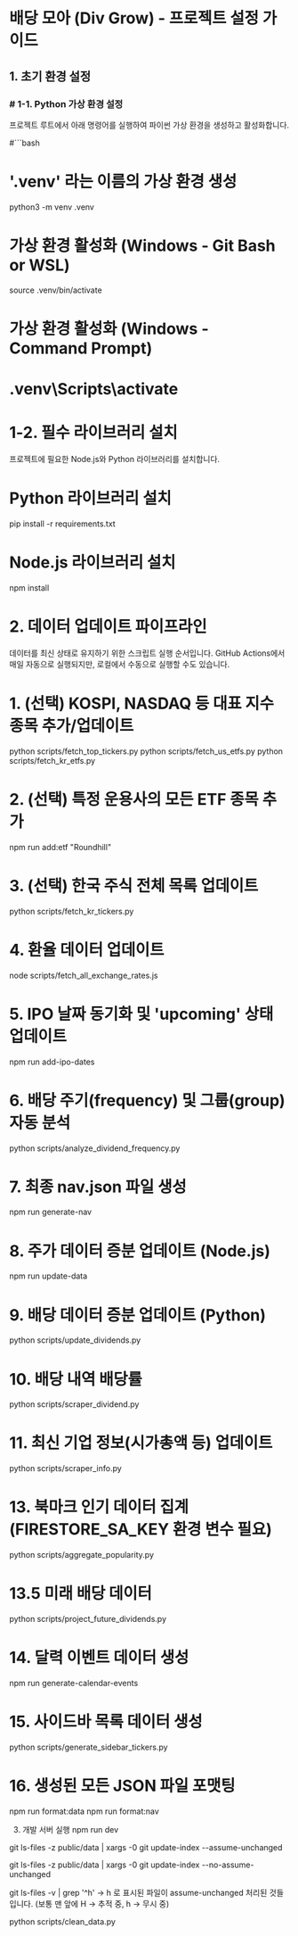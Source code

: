 # 배당 모아 (Div Grow) - 프로젝트 설정 가이드

## 1. 초기 환경 설정

### # 1-1. Python 가상 환경 설정

프로젝트 루트에서 아래 명령어를 실행하여 파이썬 가상 환경을 생성하고 활성화합니다.

#```bash

# '.venv' 라는 이름의 가상 환경 생성

python3 -m venv .venv

# 가상 환경 활성화 (Windows - Git Bash or WSL)

source .venv/bin/activate

# 가상 환경 활성화 (Windows - Command Prompt)

# .venv\Scripts\activate

# 1-2. 필수 라이브러리 설치

프로젝트에 필요한 Node.js와 Python 라이브러리를 설치합니다.

# Python 라이브러리 설치

pip install -r requirements.txt

# Node.js 라이브러리 설치

npm install

# 2. 데이터 업데이트 파이프라인

데이터를 최신 상태로 유지하기 위한 스크립트 실행 순서입니다. GitHub Actions에서 매일 자동으로 실행되지만, 로컬에서 수동으로 실행할 수도 있습니다.

# 1. (선택) KOSPI, NASDAQ 등 대표 지수 종목 추가/업데이트

python scripts/fetch_top_tickers.py
python scripts/fetch_us_etfs.py
python scripts/fetch_kr_etfs.py

# 2. (선택) 특정 운용사의 모든 ETF 종목 추가

npm run add:etf "Roundhill"

# 3. (선택) 한국 주식 전체 목록 업데이트

python scripts/fetch_kr_tickers.py

# 4. 환율 데이터 업데이트

node scripts/fetch_all_exchange_rates.js

# 5. IPO 날짜 동기화 및 'upcoming' 상태 업데이트

npm run add-ipo-dates

# 6. 배당 주기(frequency) 및 그룹(group) 자동 분석

python scripts/analyze_dividend_frequency.py

# 7. 최종 nav.json 파일 생성

npm run generate-nav

# 8. 주가 데이터 증분 업데이트 (Node.js)

npm run update-data

# 9. 배당 데이터 증분 업데이트 (Python)

python scripts/update_dividends.py

# 10. 배당 내역 배당률

python scripts/scraper_dividend.py

# 11. 최신 기업 정보(시가총액 등) 업데이트

python scripts/scraper_info.py

# 13. 북마크 인기 데이터 집계 (FIRESTORE_SA_KEY 환경 변수 필요)

python scripts/aggregate_popularity.py

# 13.5 미래 배당 데이터

python scripts/project_future_dividends.py

# 14. 달력 이벤트 데이터 생성

npm run generate-calendar-events

# 15. 사이드바 목록 데이터 생성

python scripts/generate_sidebar_tickers.py

# 16. 생성된 모든 JSON 파일 포맷팅

npm run format:data
npm run format:nav

3. 개발 서버 실행
   npm run dev

git ls-files -z public/data | xargs -0 git update-index --assume-unchanged

git ls-files -z public/data | xargs -0 git update-index --no-assume-unchanged

git ls-files -v | grep '^h'
→ h 로 표시된 파일이 assume-unchanged 처리된 것들입니다.
(보통 맨 앞에 H → 추적 중, h → 무시 중)

python scripts/clean_data.py

